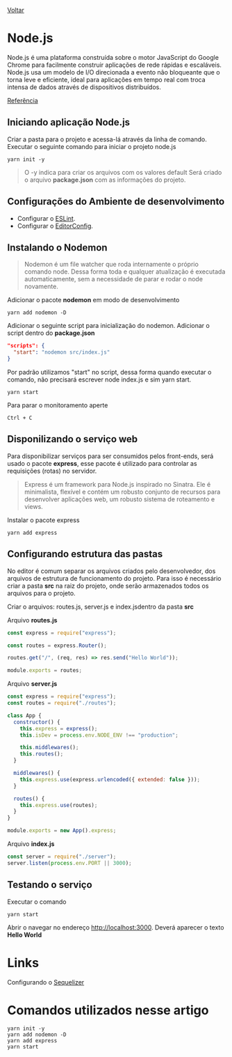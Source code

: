 [Voltar](/Readme.md)

# Node.js

Node.js é uma plataforma construída sobre o motor JavaScript do Google Chrome para facilmente construir aplicações de rede rápidas e escaláveis. Node.js usa um modelo de I/O direcionada a evento não bloqueante que o torna leve e eficiente, ideal para aplicações em tempo real com troca intensa de dados através de dispositivos distribuídos.

[Referência](http://nodebr.com/o-que-e-node-js/)

## Iniciando aplicação Node.js

Criar a pasta para o projeto e acessa-lá através da linha de comando. Executar o seguinte comando para iniciar o projeto node.js

```
yarn init -y
```

> O -y indica para criar os arquivos com os valores default
> Será criado o arquivo **package.json** com as informações do projeto.

## Configurações do Ambiente de desenvolvimento

- Configurar o [ESLint](/src/eslint.md).
- Configurar o [EditorConfig](/src/editorConfig.md).

## Instalando o Nodemon

> Nodemon é um file watcher que roda internamente o próprio comando node. Dessa forma toda e qualquer atualização é executada automaticamente, sem a necessidade de parar e rodar o node novamente.

Adicionar o pacote **nodemon** em modo de desenvolvimento

```
yarn add nodemon -D
```

Adicionar o seguinte script para inicialização do nodemon. Adicionar o script dentro do **package.json**

```json
"scripts": {
  "start": "nodemon src/index.js"
}
```

Por padrão utilizamos "start" no script, dessa forma quando executar o comando, não precisará escrever node index.js e sim yarn start.

```
yarn start
```

Para parar o monitoramento aperte

```
Ctrl + C
```

## Disponilizando o serviço web

Para disponibilizar serviços para ser consumidos pelos front-ends, será usado o pacote **express**, esse pacote é utilizado para controlar as requisições (rotas) no servidor.

> Express é um framework para Node.js inspirado no Sinatra. Ele é minimalista, flexível e contém um robusto conjunto de recursos para desenvolver aplicações web, um robusto sistema de roteamento e views.

Instalar o pacote express

```
yarn add express
```

## Configurando estrutura das pastas

No editor é comum separar os arquivos criados pelo desenvolvedor, dos arquivos de estrutura de funcionamento do projeto. Para isso é necessário criar a pasta **src** na raiz do projeto, onde serão armazenados todos os arquivos para o projeto.

Criar o arquivos: routes.js, server.js e index.jsdentro da pasta **src**

Arquivo **routes.js**

```js
const express = require("express");

const routes = express.Router();

routes.get("/", (req, res) => res.send("Hello World"));

module.exports = routes;
```

Arquivo **server.js**

```js
const express = require("express");
const routes = require("./routes");

class App {
  constructor() {
    this.express = express();
    this.isDev = process.env.NODE_ENV !== "production";

    this.middlewares();
    this.routes();
  }

  middlewares() {
    this.express.use(express.urlencoded({ extended: false }));
  }

  routes() {
    this.express.use(routes);
  }
}

module.exports = new App().express;
```

Arquivo **index.js**

```js
const server = require("./server");
server.listen(process.env.PORT || 3000);
```

## Testando o serviço

Executar o comando

```
yarn start
```

Abrir o navegar no endereço [http://localhost:3000](http://localhost:3000). Deverá aparecer o texto **Hello World**

# Links

Configurando o [Sequelizer](/src/sequelize/index.md)

# Comandos utilizados nesse artigo

```
yarn init -y
yarn add nodemon -D
yarn add express
yarn start
```
